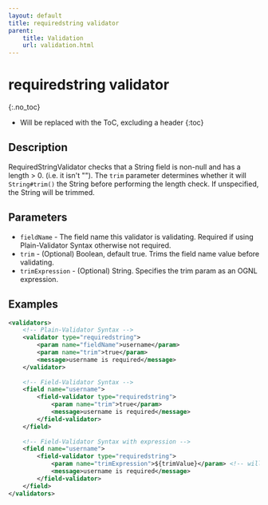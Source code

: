```yaml
---
layout: default
title: requiredstring validator
parent:
    title: Validation
    url: validation.html
---
```


# requiredstring validator
{:.no_toc}

* Will be replaced with the ToC, excluding a header
{:toc}

## Description

RequiredStringValidator checks that a String field is non-null and has a length > 0. (i.e. it isn't ""). The `trim` parameter 
determines whether it will `String#trim()` the String before performing the length check. If unspecified, the String will be trimmed.

## Parameters

- `fieldName` - The field name this validator is validating. Required if using Plain-Validator Syntax otherwise not required.
-  `trim` - (Optional) Boolean, default true. Trims the field name value before validating.
- `trimExpression` - (Optional) String. Specifies the trim param as an OGNL expression.

## Examples

```xml
<validators>
    <!-- Plain-Validator Syntax -->
    <validator type="requiredstring">
        <param name="fieldName">username</param>
        <param name="trim">true</param>
        <message>username is required</message>
    </validator>
     
    <!-- Field-Validator Syntax -->
    <field name="username">
        <field-validator type="requiredstring">
            <param name="trim">true</param>
            <message>username is required</message>
        </field-validator>
    </field>
 
    <!-- Field-Validator Syntax with expression -->
    <field name="username">
        <field-validator type="requiredstring">
            <param name="trimExpression">${trimValue}</param> <!-- will be evaluated as: boolean getTrimValue() -->
            <message>username is required</message>
        </field-validator>
    </field>
</validators>
```
